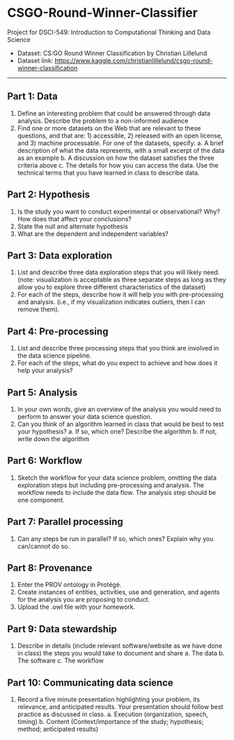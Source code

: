 # CSGO-Round-Winner-Classifier
Project for DSCI-549: Introduction to Computational Thinking and Data Science

* Dataset: CS:GO Round Winner Classification by Christian Lillelund
* Dataset link: https://www.kaggle.com/christianlillelund/csgo-round-winner-classification

---

## Part 1: Data 
1.	Define an interesting problem that could be answered through data analysis. Describe the problem to a non-informed audience 
2.	Find one or more datasets on the Web that are relevant to these questions, and that are: 1) accessible, 2) released with an open license, and 3) machine processable. For one of the datasets, specify:
a.	A brief description of what the data represents, with a small excerpt of the data as an example 
b.	A discussion on how the dataset satisfies the three criteria above 
c.	The details for how you can access the data. Use the technical terms that you have learned in class to describe data.

## Part 2: Hypothesis
1.	Is the study you want to conduct experimental or observational? Why? How does that affect your conclusions? 
2.	State the null and alternate hypothesis 
3.	What are the dependent and independent variables? 

## Part 3: Data exploration 
1.	List and describe three data exploration steps that you will likely need. (note: visualization is acceptable as three separate steps as long as they allow you to explore three different characteristics of the dataset)
2.	For each of the steps, describe how it will help you with pre-processing and analysis. (i.e., if my visualization indicates outliers, then I can remove them).  

## Part 4: Pre-processing 
1.	List and describe three processing steps that you think are involved in the data science pipeline. 
2.	For each of the steps, what do you expect to achieve and how does it help your analysis?

## Part 5: Analysis 
1.	In your own words, give an overview of the analysis you would need to perform to answer your data science question. 
2.	Can you think of an algorithm learned in class that would be best to test your hypothesis? 
a.	If so, which one? Describe the algorithm
b.	If not, write down the algorithm

## Part 6: Workflow 
1.	Sketch the workflow for your data science problem, omitting the data exploration steps but including pre-processing and analysis. The workflow needs to include the data flow. The analysis step should be one component. 

## Part 7: Parallel processing  
1.	Can any steps be run in parallel? If so, which ones? Explain why you can/cannot do so. 

## Part 8: Provenance 
1.	Enter the PROV ontology in Protégé. 
2.	Create instances of entities, activities, use and generation, and agents for the analysis you are proposing to conduct. 
3.	Upload the .owl file with your homework. 

## Part 9: Data stewardship 
1.	Describe in details (include relevant software/website as we have done in class) the steps you would take to document and share
a.	The data 
b.	The software
c.	The workflow

## Part 10: Communicating data science
1.	Record a five minute presentation highlighting your problem, its relevance, and anticipated results. Your presentation should follow best practice as discussed in class. 
a.	Execution (organization, speech, timing) 
b.	Content (Context/importance of the study; hypothesis; method; anticipated results)

